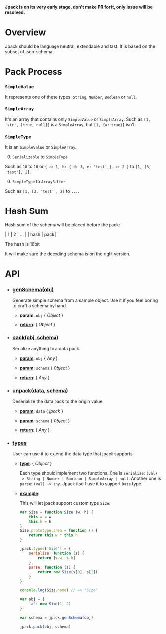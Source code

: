 **Jpack is on its very early stage, don't make PR for it, only issue will be resolved.**

# Overview

Jpack should be language neutral, extendable and fast.
It is based on the subset of json-schema.


# Pack Process

### `SimpleValue`

It represents one of these types: `String`, `Number`, `Boolean` or `null`.

### `SimpleArray`

It's an array that contains only `SimpleValue` or `SimpleArray`.
Such as `[1, 'str', [true, null]]` is a `SimpleArray`, but `[1, {a: true}]` isn't.

### `SimpleType`

It is an `SimpleValue` or `SimpleArray`.

0. `Serializable` to `SimpleType`

  Such as `10` to `10` or `{ a: 1, b: { d: 3, e: 'test' }, c: 2 }` to `[1, [3, 'test'], 2]`.

0. `SimpleType` to `ArrayBuffer`

  Such as `[1, [3, 'test'], 2]` to `...`.


# Hash Sum

Hash sum of the schema will be placed before the pack:

|  1 | 2 |  ...  |
|  hash  |  pack |

The hash is 16bit

It will make sure the decoding schema is on the right version.


# API

- ### **[genSchema(obj)](src/jpack.js?source#L13)**

    Generate simple schema from a sample object. Use it
    if you feel boring to craft a schema by hand.

    - **<u>param</u>**: `obj` { _Object_ }

    - **<u>return</u>**: { _Object_ }

- ### **[pack(obj, schema)](src/jpack.js?source#L27)**

    Serialize anything to a data pack.

    - **<u>param</u>**: `obj` { _Any_ }

    - **<u>param</u>**: `schema` { _Object_ }

    - **<u>return</u>**: { _Any_ }

- ### **[unpack(data, schema)](src/jpack.js?source#L37)**

    Deserialize the data pack to the origin value.

    - **<u>param</u>**: `data` { _jpack_ }

    - **<u>param</u>**: `schema` { _Object_ }

    - **<u>return</u>**: { _Any_ }

- ### **[types](src/jpack.js?source#L78)**

    User can use it to extend the data type that jpack supports.

    - **<u>type</u>**: { _Object_ }

        Each type should implement two
        functions. One is `serialize`: `(val) -> String | Number | Boolean | SimpleArray | null`.
        Another one is `parse`: `(val) -> any`.
        Jpack itself use it to support `Date` type.

    - **<u>example</u>**:

        This will let jpack support custom type `Size`.
        ```javascript
        var Size = function Size (w, h) {
            this.w = w
            this.h = h
        }
        Size.prototype.area = function () {
            return this.w * this.h
        }

        jpack.types['Size'] = {
            serialize: function (s) {
                return [s.w, s.h]
            },
            parse: function (s) {
                return new Size(s[0], s[1])
            }
        }

        console.log(Size.name) // => "Size"

        var obj = {
            'a': new Size(1, 2)
        }

        var schema = jpack.genSchema(obj)

        jpack.pack(obj, schema)
        ```

